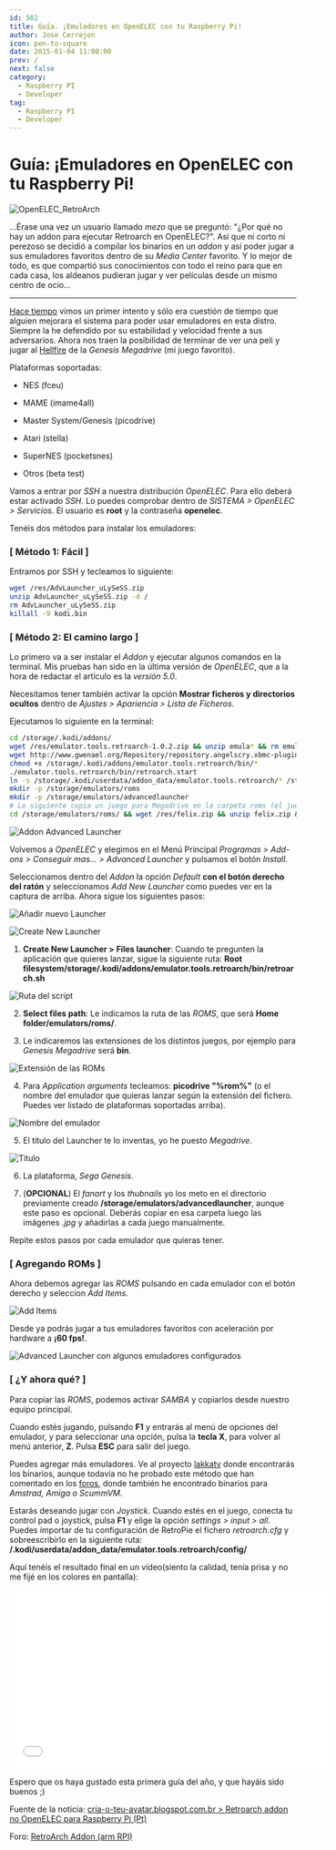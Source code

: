 ```yaml
---
id: 502
title: Guía. ¡Emuladores en OpenELEC con tu Raspberry Pi!
author: Jose Cerrejon
icon: pen-to-square
date: 2015-01-04 11:00:00
prev: /
next: false
category:
  - Raspberry PI
  - Developer
tag:
  - Raspberry PI
  - Developer
---
```


# Guía: ¡Emuladores en OpenELEC con tu Raspberry Pi!

![OpenELEC_RetroArch](/images/2015/01/OpenELEC_RetroArch.jpg)

...Érase una vez un usuario llamado *mezo* que se preguntó: "¿Por qué no hay un addon para ejecutar Retroarch en OpenELEC?". Así que ni corto ni perezoso se decidió a compilar los binarios en un *addon* y así poder jugar a sus emuladores favoritos dentro de su *Media Center* favorito. Y lo mejor de todo, es que compartió sus conocimientos con todo el reino para que en cada casa, los aldeanos pudieran jugar y ver películas desde un mismo centro de ocio...

- - -
[Hace tiempo](/post.php?id=369) vimos un primer intento y sólo era cuestión de tiempo que alguien mejorara el sistema para poder usar emuladores en esta distro. Siempre la he defendido por su estabilidad y velocidad frente a sus adversarios. Ahora nos traen la posibilidad de terminar de ver una peli y jugar al [Hellfire](https://www.youtube.com/watch?v=d-9g9TMARs0) de la *Genesis Megadrive* (mi juego favorito). 

Plataformas soportadas:

* NES (fceu)

* MAME (imame4all)   

* Master System/Genesis (picodrive)

* Atari (stella)

* SuperNES (pocketsnes)

* Otros (beta test)

Vamos a entrar por *SSH* a nuestra distribución *OpenELEC*. Para ello deberá estar activado *SSH*. Lo puedes comprobar dentro de *SISTEMA > OpenELEC > Servicios*. El usuario es **root** y la contraseña **openelec**.

Tenéis dos métodos para instalar los emuladores:

### [ Método 1: Fácil ]

Entramos por SSH y tecleamos lo siguiente:

```bash
wget /res/AdvLauncher_uLySeSS.zip
unzip AdvLauncher_uLySeSS.zip -d /
rm AdvLauncher_uLySeSS.zip
killall -9 kodi.bin
```


### [ Método 2: El camino largo ]

Lo primero va a ser instalar el *Addon* y ejecutar algunos comandos en la terminal. Mis pruebas han sido en la última versión de *OpenELEC*, que a la hora de redactar el artículo es la *versión 5.0*.

Necesitamos tener también activar la opción **Mostrar ficheros y directorios ocultos** dentro de *Ajustes > Apariencia > Lista de Ficheros*.

Ejecutamos lo siguiente en la terminal:

```bash
cd /storage/.kodi/addons/
wget /res/emulator.tools.retroarch-1.0.2.zip && unzip emula* && rm emula*.zip
wget http://www.gwenael.org/Repository/repository.angelscry.xbmc-plugins/repository.angelscry.xbmc-plugins-1.2.3.zip && unzip repo*.zip && rm repo*.zip
chmod +x /storage/.kodi/addons/emulator.tools.retroarch/bin/*
./emulator.tools.retroarch/bin/retroarch.start
ln -s /storage/.kodi/userdata/addon_data/emulator.tools.retroarch/* /storage/emulators
mkdir -p /storage/emulators/roms
mkdir -p /storage/emulators/advancedlauncher
# Lo siguiente copia un juego para Megadrive en la carpeta roms (el juego es Homebrew y de libre distribución)
cd /storage/emulators/roms/ && wget /res/felix.zip && unzip felix.zip && rm felix.zip
```


![Addon Advanced Launcher](/images/2015/01/sshot_oelec_01.jpg)

Volvemos a *OpenELEC* y elegimos en el Menú Principal *Programas > Add-ons > Conseguir mas... > Advanced Launcher* y pulsamos el botón *Install*.

Seleccionamos dentro del *Addon* la opción *Default* **con el botón derecho del ratón** y seleccionamos *Add New Launcher* como puedes ver en la captura de arriba. Ahora sigue los siguientes pasos:

![Añadir nuevo Launcher](/images/2015/01/sshot_oelec_02.jpg "Añadir nuevo Launcher")

![Create New Launcher](/images/2015/01/sshot_oelec_03.jpg "Create New Launcher")

1) **Create New Launcher > Files launcher**: Cuando te pregunten la aplicación que quieres lanzar, sigue la siguiente ruta: **Root filesystem/storage/.kodi/addons/emulator.tools.retroarch/bin/retroarch.sh**

![Ruta del script](/images/2015/01/sshot_oelec_04.jpg "Ruta del script")

2) **Select files path**: Le indicamos la ruta de las *ROMS*, que será **Home folder/emulators/roms/**.

3) Le indicaremos las extensiones de los distintos juegos, por ejemplo para *Genesis Megadrive* será **bin**.

![Extensión de las ROMs](/images/2015/01/sshot_oelec_05.jpg "Extensión de las ROMs")

4) Para *Application arguments* tecleamos: **picodrive "%rom%"** (o el nombre del emulador que quieras lanzar según la extensión del fichero. Puedes ver listado de plataformas soportadas arriba). 

![Nombre del emulador](/images/2015/01/sshot_oelec_06.jpg "Nombre del emulador")

5) El título del Launcher te lo inventas, yo he puesto *Megadrive*.

![Titulo](/images/2015/01/sshot_oelec_07.jpg "Titulo")

6) La plataforma, *Sega Genesis*.

7) (**OPCIONAL**) El *fanart* y los *thubnails* yo los meto en el directorio previamente creado **/storage/emulators/advancedlauncher**, aunque este paso es opcional. Deberás copiar en esa carpeta luego las imágenes *.jpg* y añadirlas a cada juego manualmente.

Repite estos pasos por cada emulador que quieras tener.

### [ Agregando ROMs ]

Ahora debemos agregar las *ROMS* pulsando en cada emulador con el botón derecho y seleccion *Add Items*.

![Add Items](/images/2015/01/sshot_oelec_09.jpg "Add Items")

Desde ya podrás jugar a tus emuladores favoritos con aceleración por hardware a **¡60 fps!**.

![Advanced Launcher con algunos emuladores configurados](/images/2015/01/sshot_oelec_08.jpg "Advanced Launcher con algunos emuladores configurados")

### [ ¿Y ahora qué? ]

Para copiar las *ROMS*, podemos activar *SAMBA* y copiarlos desde nuestro equipo principal.

Cuando estés jugando, pulsando **F1** y entrarás al menú de opciones del emulador, y para seleccionar una opción, pulsa la **tecla X**, para volver al menú anterior, **Z**. Pulsa **ESC** para salir del juego.

Puedes agregar más emuladores. Ve al proyecto [lakkatv](https://github.com/lakkatv/Lakka/tree/lakka/packages/lakka) donde encontrarás los binarios, aunque todavía no he probado este método que han comentado en los [foros](http://openelec.tv/forum/128-addons/72972-retroarch-addon-arm-rpi?start=90#124999), donde también he encontrado binarios para *Amstrad, Amiga o ScummVM*.

Estarás deseando jugar con *Joystick*. Cuando estés en el juego, conecta tu control pad o joystick, pulsa **F1** y elige la opción *settings > input > all*. Puedes importar de tu configuración de RetroPie el fichero *retroarch.cfg* y sobreescribirlo en la siguiente ruta: **/.kodi/userdata/addon_data/emulator.tools.retroarch/config/**

Aquí tenéis el resultado final en un vídeo(siento la calidad, tenía prisa y no me fijé en los colores en pantalla):

<iframe width="560" height="315" src="//www.youtube.com/embed/-qoqZMGOleg" frameborder="0" allowfullscreen></iframe>

Espero que os haya gustado esta primera guía del año, y que hayáis sido buenos ;)

Fuente de la noticia: [cria-o-teu-avatar.blogspot.com.br > Retroarch addon no OpenELEC para Raspberry Pi (Pt)](http://cria-o-teu-avatar.blogspot.com.br/2014/12/retroarch-addon-no-openelec-para.html)

Foro: [RetroArch Addon (arm RPI)](http://openelec.tv/forum/128-addons/72972-retroarch-addon-arm-rpi)